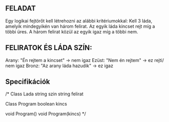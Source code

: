 ## FELADAT

Egy logikai fejtörőt kell létrehozni az alábbi kritériumokkal: 
Kell 3 láda, amelyik mindegyikén van három felirat.
Az egyik láda kincset rejt míg a többi üres. 
A három felirat közül az egyik igaz míg a többi nem.

## FELIRATOK ÉS LÁDA SZÍN:

Arany: "Én rejtem a kincset" -> nem igaz
Ezüst: "Nem én rejtem" -> ez rejti/ nem igaz
Bronz: "Az arany láda hazudik" -> ez igaz

## Specifikációk 
/*
Class Lada
 string szin
 string felirat


Class Program
 boolean kincs

  void Program()
  void Program(kincs)
  */
  
  
 
